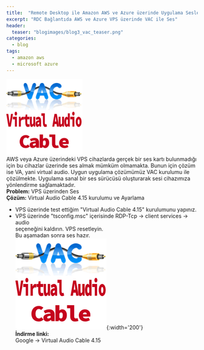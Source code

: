 ```yaml
---
title:  "Remote Desktop ile Amazon AWS ve Azure üzerinde Uygulama Sesleri"
excerpt: "RDC Bağlantıda AWS ve Azure VPS üzerinde VAC ile Ses"
header:
  teaser: "blogimages/blog3_vac_teaser.png"
categories: 
  - blog
tags:
  - amazon aws
  - microsoft azure
---
```


<img src="/images/blogimages/blog3_vac.png" style="width: 200px;"/><br>
AWS veya Azure üzerindeki VPS cihazlarda gerçek bir ses kartı bulunmadığı için bu cihazlar üzerinde ses almak mümküm olmamakta. Bunun için çözüm ise VA, yani virtual audio. Uygun uygulama çözümümüz VAC kurulumu ile çözülmekte. Uygulama sanal bir ses sürücüsü oluşturarak sesi cihazımıza yönlendirme sağlamaktadır.<br>
**Problem:** VPS üzerinden Ses <br>
**Çözüm:** Virtual Audio Cable 4.15 kurulumu ve Ayarlama<br>
- VPS üzerinde test ettiğim "Virtual Audio Cable 4.15" kurulumunu yapınız.<br>
- VPS üzerinde "tsconfig.msc" içerisinde RDP-Tcp -> client services -> audio <br>
seçeneğini kaldırın. VPS resetleyin.<br>
Bu aşamadan sonra ses hazır.<br>
![vac](/images/blogimages/blog3_vac.png){:width='200'}<br>
**İndirme linki:**<br>
Google -> Virtual Audio Cable 4.15





